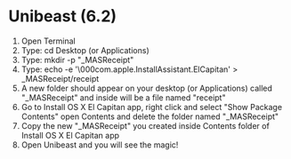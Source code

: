 # Unibeast (6.2)



1.  Open Terminal  
2. Type: cd Desktop (or Applications)  
3. Type: mkdir -p "_MASReceipt"  
4. Type: echo -e '\000com.apple.InstallAssistant.ElCapitan' > _MASReceipt/receipt  
5. A new folder should appear on your desktop (or Applications) called "_MASReceipt" and inside will be a file named "receipt"  
6. Go to Install OS X El Capitan app, right click and select "Show Package Contents" open Contents and delete the folder named "_MASReceipt"  
7. Copy the new "_MASReceipt" you created inside Contents folder of Install OS X El Capitan app  
8. Open Unibeast and you will see the magic!  
